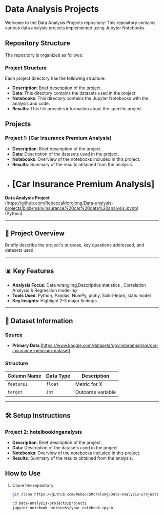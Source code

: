 # Data Analysis Projects

Welcome to the Data Analysis Projects repository! This repository contains various data analysis projects implemented using Jupyter Notebooks.

## Repository Structure

The repository is organized as follows:


### Project Structure

Each project directory has the following structure:

- **Description**: Brief description of the project.
- **Data**: This directory contains the datasets used in the project.
- **Notebooks**: This directory contains the Jupyter Notebooks with the analysis and code.
- **Results**: This file provides information about the specific project.

## Projects

### Project 1: [Car Insurance Premium Analysis]

- **Description**: Brief description of the project.
- **Data**: Description of the datasets used in the project.
- **Notebooks**: Overview of the notebooks included in this project.
- **Results**: Summary of the results obtained from the analysis.
- # [Car Insurance Premium Analysis]  
**Data Analysis Project**  
(https://github.com/RebeccaMorolong/Data-analysis-projects/blob/main/Insurance%20car%20data%20analysis.ipynb)    
(Python)

---

## 📌 Project Overview  
Briefly describe the project's purpose, key questions addressed, and datasets used.

---

## 📊 Key Features  
- **Analysis Focus**: Data wrangling,Descriptive statistics , Correlation Analysis & Regression modeling  
- **Tools Used**: Python, Pandas, NumPy, plotly, Scikit-learn, stats model  
- **Key Insights**: Highlight 2-3 major findings.  

---

## 📁 Dataset Information  
### Source  
- **Primary Data**:[https://www.kaggle.com/datasets/govindaramsriram/car-insurance-premium-dataset]   

### Structure  
| Column Name | Data Type | Description |  
|-------------|-----------|-------------|  
| `feature1`  | `float`   | Metric for X |  
| `target`    | `int`     | Outcome variable |  

---

## 🛠️ Setup Instructions  


### Project 2: hotelbookinganalysis

- **Description**: Brief description of the project.
- **Data**: Description of the datasets used in the project.
- **Notebooks**: Overview of the notebooks included in this project.
- **Results**: Summary of the results obtained from the analysis.

## How to Use

1. Clone the repository:
   ```bash
   git clone https://github.com/RebeccaMorolong/Data-analysis-projects.git

   cd Data-analysis-projects/project1
   jupyter notebook notebooks/your_notebook.ipynb
